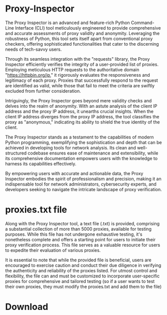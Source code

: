 # Proxy-Inspector
The Proxy Inspector is an advanced and feature-rich Python Command-Line Interface (CLI) tool meticulously engineered to provide comprehensive and accurate assessments of proxy validity and anonymity. Leveraging the robustness of Python, this tool sets itself apart from conventional proxy checkers, offering sophisticated functionalities that cater to the discerning needs of tech-savvy users.

Through its seamless integration with the "requests" library, the Proxy Inspector efficiently verifies the integrity of a user-provided list of proxies. Employing meticulous HTTP requests to the authoritative domain "https://httpbin.org/ip," it rigorously evaluates the responsiveness and legitimacy of each proxy. Proxies that successfully respond to the request are identified as valid, while those that fail to meet the criteria are swiftly excluded from further consideration.

Intriguingly, the Proxy Inspector goes beyond mere validity checks and delves into the realm of anonymity. With an astute analysis of the client IP address and the proxy IP address, it unearths crucial insights. When the client IP address diverges from the proxy IP address, the tool classifies the proxy as "anonymous," indicating its ability to shield the true identity of the client.

The Proxy Inspector stands as a testament to the capabilities of modern Python programming, exemplifying the sophistication and depth that can be achieved in developing tools for network analysis. Its clean and well-structured codebase ensures ease of maintenance and extensibility, while its comprehensive documentation empowers users with the knowledge to harness its capabilities effectively.

By empowering users with accurate and actionable data, the Proxy Inspector embodies the spirit of professionalism and precision, making it an indispensable tool for network administrators, cybersecurity experts, and developers seeking to navigate the intricate landscape of proxy verification.

# proxies.txt file

Along with the Proxy Inspector tool, a text file (.txt) is provided, comprising a substantial collection of more than 5000 proxies, available for testing purposes. While this file has not undergone exhaustive testing, it's nonetheless complete and offers a starting point for users to initiate their proxy verification process. This file serves as a valuable resource for users to expedite their evaluation of various proxies. 

It is essential to note that while the provided file is beneficial, users are encouraged to exercise caution and conduct their due diligence in verifying the authenticity and reliability of the proxies listed. 
For utmost control and flexibility, the file can and must be  customized to incorporate user-specific proxies for comprehensive and tailored testing (so if a user wants to test their own proxies, they must modify the proxies.txt and add them to the file)

# Download

